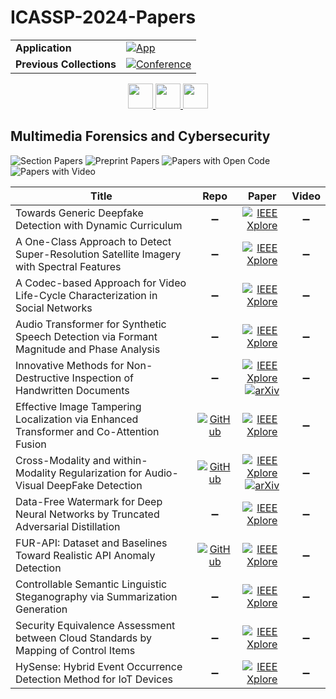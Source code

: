 # ICASSP-2024-Papers

<table>
    <tr>
        <td><strong>Application</strong></td>
        <td>
            <a href="https://huggingface.co/spaces/DmitryRyumin/NewEraAI-Papers" style="float:left;">
                <img src="https://img.shields.io/badge/🤗-NewEraAI--Papers-FFD21F.svg" alt="App" />
            </a>
        </td>
    </tr>
    <tr>
        <td><strong>Previous Collections</strong></td>
        <td>
            <a href="https://github.com/DmitryRyumin/ICASSP-2023-24-Papers/blob/main/README_2023.md">
                <img src="http://img.shields.io/badge/ICASSP-2023-0073AE.svg" alt="Conference">
            </a>
        </td>
    </tr>
</table>

<div align="center">
    <a href="https://github.com/DmitryRyumin/ICASSP-2023-24-Papers/blob/main/sections/2024/main/BISP-P4.md">
        <img src="https://cdn.jsdelivr.net/gh/DmitryRyumin/NewEraAI-Papers@main/images/left.svg" width="40" alt="" />
    </a>
    <a href="https://github.com/DmitryRyumin/ICASSP-2023-24-Papers/">
        <img src="https://cdn.jsdelivr.net/gh/DmitryRyumin/NewEraAI-Papers@main/images/home.svg" width="40" alt="" />
    </a>
    <a href="https://github.com/DmitryRyumin/ICASSP-2023-24-Papers/blob/main/sections/2024/main/SPTM-P5.md">
        <img src="https://cdn.jsdelivr.net/gh/DmitryRyumin/NewEraAI-Papers@main/images/right.svg" width="40" alt="" />
    </a>
</div>

## Multimedia Forensics and Cybersecurity

![Section Papers](https://img.shields.io/badge/Section%20Papers-12-42BA16) ![Preprint Papers](https://img.shields.io/badge/Preprint%20Papers-2-b31b1b) ![Papers with Open Code](https://img.shields.io/badge/Papers%20with%20Open%20Code-3-1D7FBF) ![Papers with Video](https://img.shields.io/badge/Papers%20with%20Video-0-FF0000)

| **Title** | **Repo** | **Paper** | **Video** |
|-----------|:--------:|:---------:|:---------:|
| Towards Generic Deepfake Detection with Dynamic Curriculum | :heavy_minus_sign: | [![IEEE Xplore](https://img.shields.io/badge/IEEE-10448345-E4A42C.svg)](https://ieeexplore.ieee.org/document/10448345) | :heavy_minus_sign: |
| A One-Class Approach to Detect Super-Resolution Satellite Imagery with Spectral Features | :heavy_minus_sign: | [![IEEE Xplore](https://img.shields.io/badge/IEEE-10446619-E4A42C.svg)](https://ieeexplore.ieee.org/document/10446619) | :heavy_minus_sign: |
| A Codec-based Approach for Video Life-Cycle Characterization in Social Networks | :heavy_minus_sign: | [![IEEE Xplore](https://img.shields.io/badge/IEEE-10447289-E4A42C.svg)](https://ieeexplore.ieee.org/document/10447289) | :heavy_minus_sign: |
| Audio Transformer for Synthetic Speech Detection via Formant Magnitude and Phase Analysis | :heavy_minus_sign: | [![IEEE Xplore](https://img.shields.io/badge/IEEE-10445932-E4A42C.svg)](https://ieeexplore.ieee.org/document/10445932) | :heavy_minus_sign: |
| Innovative Methods for Non-Destructive Inspection of Handwritten Documents | :heavy_minus_sign: | [![IEEE Xplore](https://img.shields.io/badge/IEEE-10448383-E4A42C.svg)](https://ieeexplore.ieee.org/document/10448383) <br /> [![arXiv](https://img.shields.io/badge/arXiv-2310.11217-b31b1b.svg)](https://arxiv.org/abs/2310.11217) | :heavy_minus_sign: |
| Effective Image Tampering Localization via Enhanced Transformer and Co-Attention Fusion | [![GitHub](https://img.shields.io/github/stars/multimediaFor/EITLNet?style=flat)](https://github.com/multimediaFor/EITLNet) | [![IEEE Xplore](https://img.shields.io/badge/IEEE-10446332-E4A42C.svg)](https://ieeexplore.ieee.org/document/10446332) | :heavy_minus_sign: |
| Cross-Modality and within-Modality Regularization for Audio-Visual DeepFake Detection | [![GitHub](https://img.shields.io/github/stars/Vincent-ZHQ/MRDF?style=flat)](https://github.com/Vincent-ZHQ/MRDF) | [![IEEE Xplore](https://img.shields.io/badge/IEEE-10447248-E4A42C.svg)](https://ieeexplore.ieee.org/document/10447248) <br /> [![arXiv](https://img.shields.io/badge/arXiv-2401.05746-b31b1b.svg)](https://arxiv.org/abs/2401.05746) | :heavy_minus_sign: |
| Data-Free Watermark for Deep Neural Networks by Truncated Adversarial Distillation | :heavy_minus_sign: | [![IEEE Xplore](https://img.shields.io/badge/IEEE-10446261-E4A42C.svg)](https://ieeexplore.ieee.org/document/10446261) | :heavy_minus_sign: |
| FUR-API: Dataset and Baselines Toward Realistic API Anomaly Detection | [![GitHub](https://img.shields.io/github/stars/yijunL/FUR-API?style=flat)](https://github.com/yijunL/FUR-API) | [![IEEE Xplore](https://img.shields.io/badge/IEEE-10446512-E4A42C.svg)](https://ieeexplore.ieee.org/document/10446512) | :heavy_minus_sign: |
| Controllable Semantic Linguistic Steganography via Summarization Generation | :heavy_minus_sign: | [![IEEE Xplore](https://img.shields.io/badge/IEEE-10447545-E4A42C.svg)](https://ieeexplore.ieee.org/document/10447545) | :heavy_minus_sign: |
| Security Equivalence Assessment between Cloud Standards by Mapping of Control Items | :heavy_minus_sign: | [![IEEE Xplore](https://img.shields.io/badge/IEEE-10448244-E4A42C.svg)](https://ieeexplore.ieee.org/document/10448244) | :heavy_minus_sign: |
| HySense: Hybrid Event Occurrence Detection Method for IoT Devices | :heavy_minus_sign: | [![IEEE Xplore](https://img.shields.io/badge/IEEE-10447831-E4A42C.svg)](https://ieeexplore.ieee.org/document/10447831) | :heavy_minus_sign: |
